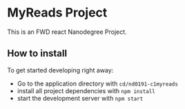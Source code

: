 # MyReads Project

This is an FWD react Nanodegree Project.


## How to install

To get started developing right away:
- Go to the application directory with `cd/nd0191-c1myreads`
- install all project dependencies with `npm install`
- start the development server with `npm start`
